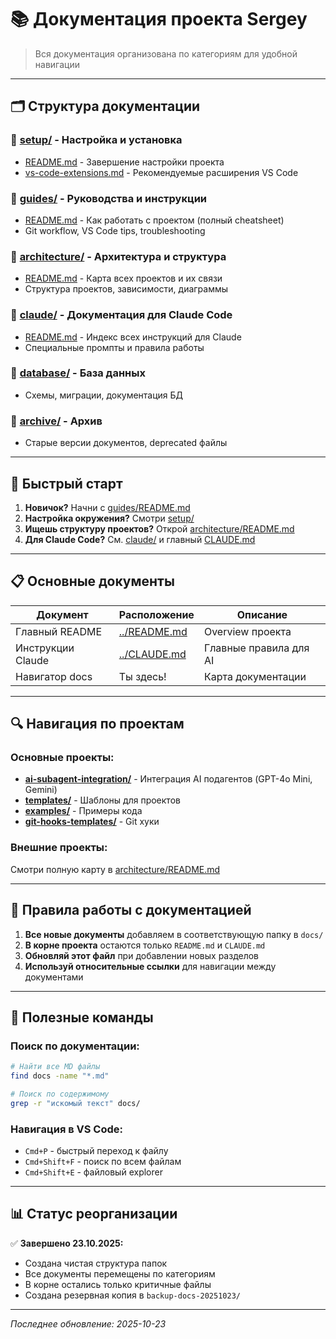 # 📚 Документация проекта Sergey

> Вся документация организована по категориям для удобной навигации

---

## 🗂️ Структура документации

### 📁 [setup/](setup/) - Настройка и установка
- [README.md](setup/README.md) - Завершение настройки проекта
- [vs-code-extensions.md](setup/vs-code-extensions.md) - Рекомендуемые расширения VS Code

### 📁 [guides/](guides/) - Руководства и инструкции
- [README.md](guides/README.md) - Как работать с проектом (полный cheatsheet)
- Git workflow, VS Code tips, troubleshooting

### 📁 [architecture/](architecture/) - Архитектура и структура
- [README.md](architecture/README.md) - Карта всех проектов и их связи
- Структура проектов, зависимости, диаграммы

### 📁 [claude/](claude/) - Документация для Claude Code
- [README.md](claude/README.md) - Индекс всех инструкций для Claude
- Специальные промпты и правила работы

### 📁 [database/](database/) - База данных
- Схемы, миграции, документация БД

### 📁 [archive/](archive/) - Архив
- Старые версии документов, deprecated файлы

---

## 🚀 Быстрый старт

1. **Новичок?** Начни с [guides/README.md](guides/README.md)
2. **Настройка окружения?** Смотри [setup/](setup/)
3. **Ищешь структуру проектов?** Открой [architecture/README.md](architecture/README.md)
4. **Для Claude Code?** См. [claude/](claude/) и главный [CLAUDE.md](../CLAUDE.md)

---

## 📋 Основные документы

| Документ | Расположение | Описание |
|----------|-------------|----------|
| Главный README | [../README.md](../README.md) | Overview проекта |
| Инструкции Claude | [../CLAUDE.md](../CLAUDE.md) | Главные правила для AI |
| Навигатор docs | Ты здесь! | Карта документации |

---

## 🔍 Навигация по проектам

### Основные проекты:
- **[ai-subagent-integration/](../ai-subagent-integration/)** - Интеграция AI подагентов (GPT-4o Mini, Gemini)
- **[templates/](../templates/)** - Шаблоны для проектов
- **[examples/](../examples/)** - Примеры кода
- **[git-hooks-templates/](../git-hooks-templates/)** - Git хуки

### Внешние проекты:
Смотри полную карту в [architecture/README.md](architecture/README.md)

---

## 📝 Правила работы с документацией

1. **Все новые документы** добавляем в соответствующую папку в `docs/`
2. **В корне проекта** остаются только `README.md` и `CLAUDE.md`
3. **Обновляй этот файл** при добавлении новых разделов
4. **Используй относительные ссылки** для навигации между документами

---

## 🔧 Полезные команды

### Поиск по документации:
```bash
# Найти все MD файлы
find docs -name "*.md"

# Поиск по содержимому
grep -r "искомый текст" docs/
```

### Навигация в VS Code:
- `Cmd+P` - быстрый переход к файлу
- `Cmd+Shift+F` - поиск по всем файлам
- `Cmd+Shift+E` - файловый explorer

---

## 📊 Статус реорганизации

✅ **Завершено 23.10.2025:**
- Создана чистая структура папок
- Все документы перемещены по категориям
- В корне остались только критичные файлы
- Создана резервная копия в `backup-docs-20251023/`

---

*Последнее обновление: 2025-10-23*